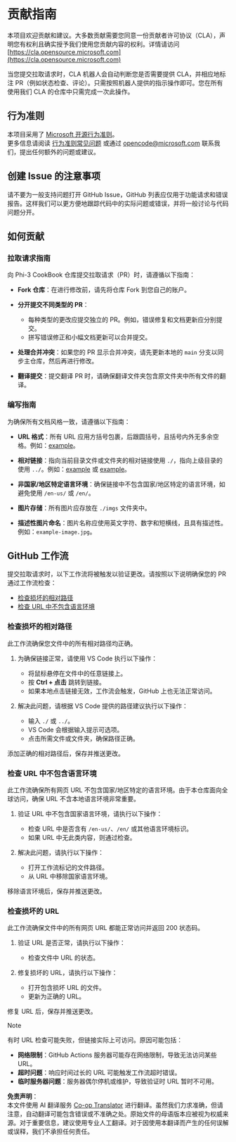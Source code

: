 <!--
CO_OP_TRANSLATOR_METADATA:
{
  "original_hash": "90d0d072cf26ccc1f271a580d3e45d70",
  "translation_date": "2025-07-16T14:36:52+00:00",
  "source_file": "CONTRIBUTING.md",
  "language_code": "zh"
}
-->
# 贡献指南

本项目欢迎贡献和建议。大多数贡献需要您同意一份贡献者许可协议（CLA），声明您有权利且确实授予我们使用您贡献内容的权利。详情请访问 [https://cla.opensource.microsoft.com](https://cla.opensource.microsoft.com)

当您提交拉取请求时，CLA 机器人会自动判断您是否需要提供 CLA，并相应地标注 PR（例如状态检查、评论）。只需按照机器人提供的指示操作即可。您在所有使用我们 CLA 的仓库中只需完成一次此操作。

## 行为准则

本项目采用了 [Microsoft 开源行为准则](https://opensource.microsoft.com/codeofconduct/)。  
更多信息请阅读 [行为准则常见问题](https://opensource.microsoft.com/codeofconduct/faq/) 或通过 [opencode@microsoft.com](mailto:opencode@microsoft.com) 联系我们，提出任何额外的问题或建议。

## 创建 Issue 的注意事项

请不要为一般支持问题打开 GitHub Issue，GitHub 列表应仅用于功能请求和错误报告。这样我们可以更方便地跟踪代码中的实际问题或错误，并将一般讨论与代码问题分开。

## 如何贡献

### 拉取请求指南

向 Phi-3 CookBook 仓库提交拉取请求（PR）时，请遵循以下指南：

- **Fork 仓库**：在进行修改前，请先将仓库 Fork 到您自己的账户。

- **分开提交不同类型的 PR**：
  - 每种类型的更改应提交独立的 PR。例如，错误修复和文档更新应分别提交。
  - 拼写错误修正和小幅文档更新可以合并提交。

- **处理合并冲突**：如果您的 PR 显示合并冲突，请先更新本地的 `main` 分支以同步主仓库，然后再进行修改。

- **翻译提交**：提交翻译 PR 时，请确保翻译文件夹包含原文件夹中所有文件的翻译。

### 编写指南

为确保所有文档风格一致，请遵循以下指南：

- **URL 格式**：所有 URL 应用方括号包裹，后跟圆括号，且括号内外无多余空格。例如：[example](https://www.microsoft.com)。

- **相对链接**：指向当前目录文件或文件夹的相对链接使用 `./`，指向上级目录的使用 `../`。例如：[example](../../path/to/file) 或 [example](../../../path/to/file)。

- **非国家/地区特定语言环境**：确保链接中不包含国家/地区特定的语言环境，如避免使用 `/en-us/` 或 `/en/`。

- **图片存储**：所有图片应存放在 `./imgs` 文件夹中。

- **描述性图片命名**：图片名称应使用英文字符、数字和短横线，且具有描述性。例如：`example-image.jpg`。

## GitHub 工作流

提交拉取请求时，以下工作流将被触发以验证更改。请按照以下说明确保您的 PR 通过工作流检查：

- [检查损坏的相对路径](../..)
- [检查 URL 中不包含语言环境](../..)

### 检查损坏的相对路径

此工作流确保您文件中的所有相对路径均正确。

1. 为确保链接正常，请使用 VS Code 执行以下操作：
    - 将鼠标悬停在文件中的任意链接上。
    - 按 **Ctrl + 点击** 跳转到链接。
    - 如果本地点击链接无效，工作流会触发，GitHub 上也无法正常访问。

1. 解决此问题，请根据 VS Code 提供的路径建议执行以下操作：
    - 输入 `./` 或 `../`。
    - VS Code 会根据输入提示可选项。
    - 点击所需文件或文件夹，确保路径正确。

添加正确的相对路径后，保存并推送更改。

### 检查 URL 中不包含语言环境

此工作流确保所有网页 URL 不包含国家/地区特定的语言环境。由于本仓库面向全球访问，确保 URL 不含本地语言环境非常重要。

1. 验证 URL 中不包含国家语言环境，请执行以下操作：

    - 检查 URL 中是否含有 `/en-us/`、`/en/` 或其他语言环境标识。
    - 如果 URL 中无此类内容，则通过检查。

1. 解决此问题，请执行以下操作：
    - 打开工作流标记的文件路径。
    - 从 URL 中移除国家语言环境。

移除语言环境后，保存并推送更改。

### 检查损坏的 URL

此工作流确保文件中的所有网页 URL 都能正常访问并返回 200 状态码。

1. 验证 URL 是否正常，请执行以下操作：
    - 检查文件中 URL 的状态。

2. 修复损坏的 URL，请执行以下操作：
    - 打开包含损坏 URL 的文件。
    - 更新为正确的 URL。

修复 URL 后，保存并推送更改。

> [!NOTE]
>
> 有时 URL 检查可能失败，但链接实际上可访问。原因可能包括：
>
> - **网络限制**：GitHub Actions 服务器可能存在网络限制，导致无法访问某些 URL。
> - **超时问题**：响应时间过长的 URL 可能触发工作流超时错误。
> - **临时服务器问题**：服务器偶尔停机或维护，导致验证时 URL 暂时不可用。

**免责声明**：  
本文件使用 AI 翻译服务 [Co-op Translator](https://github.com/Azure/co-op-translator) 进行翻译。虽然我们力求准确，但请注意，自动翻译可能包含错误或不准确之处。原始文件的母语版本应被视为权威来源。对于重要信息，建议使用专业人工翻译。对于因使用本翻译而产生的任何误解或误释，我们不承担任何责任。
